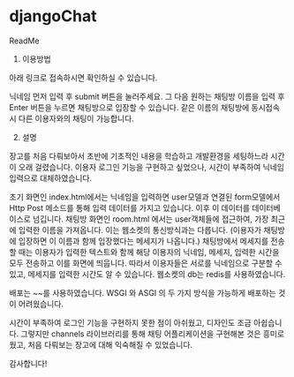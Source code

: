 # djangoChat

ReadMe

1) 이용방법

  아래 링크로 접속하시면 확인하실 수 있습니다. 
  
  닉네임 먼저 입력 후 submit 버튼을 눌러주세요. 
  그 다음 원하는 채팅방 이름을 입력 후 Enter 버튼을 누르면 채팅방으로 입장할 수 있습니다. 
  같은 이름의 채팅방에 동시접속 시 다른 이용자와의 채팅이 가능합니다. 

2) 설명

  장고를 처음 다뤄보아서 초반에 기초적인 내용을 학습하고 개발환경을 세팅하느라 시간이 오래 걸렸습니다. 
  이용자 로그인 기능을 구현하고 싶었으나, 시간이 부족하여 닉네임 입력으로 대체하였습니다. 

  초기 화면인 index.html에서는 닉네임을 입력하면 user모델과 연결된 form모델에서 Http Post 메소드를 통해 입력 데이터를 가지고 있습니다. 
  이후 이 데이터를 데이터베이스로 넘깁니다. 
  채팅방 화면인 room.html 에서는 user객체들에 접근하여, 가장 최근에 입력한 이름을 가져옵니다. 
  이는 웹소켓의 통신방식과는 다릅니다. 
  (이용자가 채팅방에 입장하면 이 이름과 함께 입장했다는 메세지가 나옵니다.) 
  채팅방에서 메세지를 전송할 때는 이용자가 입력한 텍스트와 함께 해당 이용자의 닉네임, 메세지, 입력한 시간을 모두 전송하고 이를 화면에 띄웁니다. 
  따라서 이용자들은 서로를 닉네임으로 구분할 수 있고, 메세지를 입력한 시간도 알 수 있습니다. 
  웹소켓의 db는 redis를 사용하였습니다. 
  
  배포는 ~~를 사용하였습니다. WSGI 와 ASGI 의 두 가지 방식을 가능하게 배포하는 것이 어려웠습니다. 


시간이 부족하여 로그인 기능을 구현하지 못한 점이 아쉬웠고, 디자인도 조금 아쉽습니다. 
그렇지만 channels 라이브러리를 통해 채팅 어플리케이션을 구현해본 것은 흥미로웠고, 
처음 다뤄보는 장고에 대해 익숙해질 수 있었습니다. 

감사합니다!
